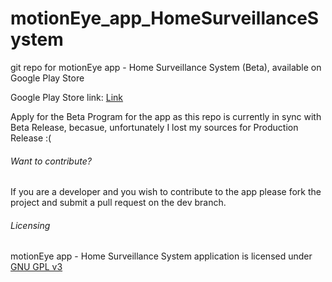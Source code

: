 # motionEye_app_HomeSurveillanceSystem
git repo for motionEye app - Home Surveillance System (Beta), available on Google Play Store

Google Play Store link: [Link](https://play.google.com/store/apps/details?id=com.jairaj.janglegmail.motioneye)

Apply for the Beta Program for the app as this repo is currently in sync with Beta Release, becasue, unfortunately I lost my sources for Production Release :(

###### Want to contribute?
If you are a developer and you wish to contribute to the app please fork the project and submit a pull request on the dev branch.

###### Licensing
motionEye app - Home Surveillance System application is licensed under [GNU GPL v3](https://github.com/JairajJangle/motionEye_app_HomeSurveillanceSystem/blob/master/LICENSE)
